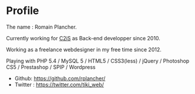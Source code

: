 Profile
=======

The name : Romain Plancher.

Currently working for [C2iS](http://www.c2is.fr) as Back-end developper since 2010.

Working as a freelance webdesigner in my free time since 2012.

Playing with PHP 5.4 / MySQL 5 / HTML5 / CSS3(less) / jQuery / Photoshop CS5 / Prestashop / SPIP / Wordpress

* Github: https://github.com/rplancher/
* Twitter : https://twitter.com/tiki_web/
